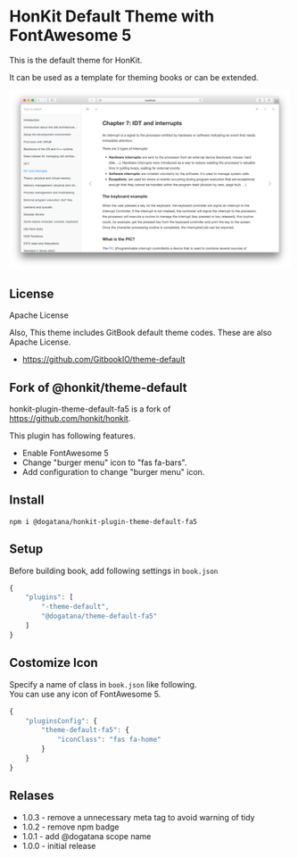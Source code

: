 # HonKit Default Theme with FontAwesome 5

This is the default theme for HonKit.

It can be used as a template for theming books or can be extended.

![Image](./preview.png)

## License

Apache License

Also, This theme includes GitBook default theme codes.
These are also Apache License.

- https://github.com/GitbookIO/theme-default


## Fork of @honkit/theme-default

honkit-plugin-theme-default-fa5 is a fork of https://github.com/honkit/honkit.

This plugin has following features.

- Enable FontAwesome 5
- Change "burger menu" icon to "fas fa-bars".
- Add configuration to change "burger menu" icon.

## Install

```
npm i @dogatana/honkit-plugin-theme-default-fa5
```

## Setup

Before building book, add following settings in `book.json`
```js
{
	"plugins": [
		"-theme-default",
		"@dogatana/theme-default-fa5"
	]
}

```

## Costomize Icon

Specify a name of class in `book.json` like following.<br>
You can use any icon of FontAwesome 5.

```js
{
    "pluginsConfig": {
        "theme-default-fa5": {
            "iconClass": "fas fa-home"
        }
    }
}
```

## Relases

- 1.0.3 - remove a unnecessary meta tag to avoid warning of tidy
- 1.0.2 - remove npm badge
- 1.0.1 - add @dogatana scope name
- 1.0.0 - initial release
